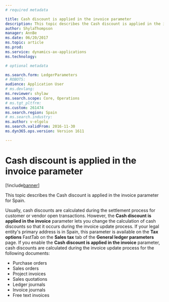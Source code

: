 ```yaml
---
# required metadata

title: Cash discount is applied in the invoice parameter
description: This topic describes the Cash discount is applied in the invoice parameter for Spain.
author: ShylaThompson
manager: AnnBe
ms.date: 06/20/2017
ms.topic: article
ms.prod: 
ms.service: dynamics-ax-applications
ms.technology: 

# optional metadata

ms.search.form: LedgerParameters
# ROBOTS: 
audience: Application User
# ms.devlang: 
ms.reviewer: shylaw
ms.search.scope: Core, Operations
# ms.tgt_pltfrm: 
ms.custom: 261474
ms.search.region: Spain
# ms.search.industry: 
ms.author: v-elgolu
ms.search.validFrom: 2016-11-30
ms.dyn365.ops.version: Version 1611

---
```


# Cash discount is applied in the invoice parameter

[!include[banner](../includes/banner.md)]


This topic describes the Cash discount is applied in the invoice parameter for Spain.

Usually, cash discounts are calculated during the settlement process for customer or vendor open transactions. However, the **Cash discount is applied in the invoice** parameter lets you change the calculation of cash discounts so that it occurs during the invoice update process. If your legal entity's primary address is in Spain, this parameter is available on the **Tax options** FastTab on the **Sales tax** tab of the **General ledger parameters** page. If you enable the **Cash discount is applied in the invoice** parameter, cash discounts are calculated during the invoice update process for the following documents:

-   Purchase orders
-   Sales orders
-   Project invoices
-   Sales quotations
-   Ledger journals
-   Invoice journals
-   Free text invoices




